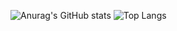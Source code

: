 ![Anurag's GitHub stats](https://github-readme-stats.vercel.app/api?username=andrecollar&show_icons=true&theme=highcontrast&count_private=true&hide=stars)
![Top Langs](https://github-readme-stats.vercel.app/api/top-langs/?username=andrecollar&layout=compact&theme=highcontrast)

